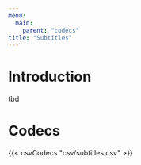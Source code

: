 ```yaml
---
menu:
  main:
    parent: "codecs"
title: "Subtitles"
---
```


# Introduction

tbd


# Codecs

{{< csvCodecs "csv/subtitles.csv" >}}
